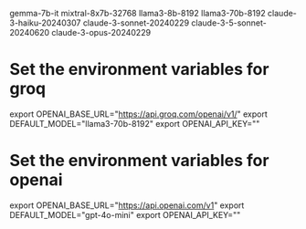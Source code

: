gemma-7b-it
mixtral-8x7b-32768
llama3-8b-8192
llama3-70b-8192
claude-3-haiku-20240307
claude-3-sonnet-20240229
claude-3-5-sonnet-20240620
claude-3-opus-20240229

# Set the environment variables for groq
export OPENAI_BASE_URL="https://api.groq.com/openai/v1/"
export DEFAULT_MODEL="llama3-70b-8192"
export OPENAI_API_KEY="<APIKEY>"

# Set the environment variables for openai
export OPENAI_BASE_URL="https://api.openai.com/v1"
export DEFAULT_MODEL="gpt-4o-mini"
export OPENAI_API_KEY="<APIKEY>"


